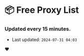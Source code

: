 # :package: Free Proxy List
### Updated every 15 minutes.

- Last updated: `2024-07-31 04:03`

:heart:
